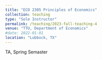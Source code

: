 ```yaml
---
title: "ECO 2305 Principles of Economics"
collection: teaching
type: "Sole Instructor"
permalink: /teaching/2023-fall-teaching-4
venue: "TTU, Department of Economics"
#date: 2022-01-01
location: "Lubbock, TX"
---
```


TA, Spring Semaster
